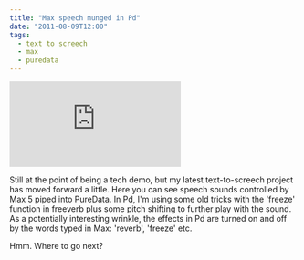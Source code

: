```yaml
---
title: "Max speech munged in Pd"
date: "2011-08-09T12:00"
tags:
  - text to screech
  - max
  - puredata
---
```


<iframe class="youtube-video" src="https://www.youtube.com/embed/5rCYUlvj2dY" title="YouTube video player" frameBorder="0" allow="accelerometer; autoplay; clipboard-write; encrypted-media; gyroscope; picture-in-picture; web-share" referrerpolicy="strict-origin-when-cross-origin" allowFullScreen></iframe>


Still at the point of being a tech demo, but my latest text-to-screech project has moved forward a little. Here you can see speech sounds controlled by Max 5 piped into PureData. In Pd, I'm using some old tricks with the 'freeze' function in freeverb plus some pitch shifting to further play with the sound. As a potentially interesting wrinkle, the effects in Pd are turned on and off by the words typed in Max: 'reverb', 'freeze' etc.

Hmm. Where to go next?
